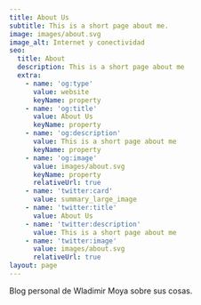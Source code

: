 ```yaml
---
title: About Us
subtitle: This is a short page about me.
image: images/about.svg
image_alt: Internet y conectividad
seo:
  title: About
  description: This is a short page about me
  extra:
    - name: 'og:type'
      value: website
      keyName: property
    - name: 'og:title'
      value: About Us
      keyName: property
    - name: 'og:description'
      value: This is a short page about me
      keyName: property
    - name: 'og:image'
      value: images/about.svg
      keyName: property
      relativeUrl: true
    - name: 'twitter:card'
      value: summary_large_image
    - name: 'twitter:title'
      value: About Us
    - name: 'twitter:description'
      value: This is a short page about me
    - name: 'twitter:image'
      value: images/about.svg
      relativeUrl: true
layout: page
---
```


Blog personal de Wladimir Moya sobre sus cosas.
